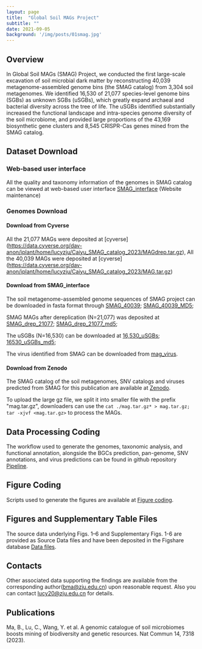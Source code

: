 ```yaml
---
layout: page
title:  "Global Soil MAGs Project"
subtitle: ""
date: 2021-09-05  
background: '/img/posts/01smag.jpg'
---
```


## Overview

In Global Soil MAGs (SMAG) Project, we conducted the first large-scale excavation of soil microbial dark matter by reconstructing 40,039 metagenome-assembled genome bins (the SMAG catalog) from 3,304 soil metagenomes. We identified 16,530 of 21,077 species-level genome bins (SGBs) as unknown SGBs (uSGBs), which greatly expand archaeal and bacterial diversity across the tree of life. The uSGBs identified substantially increased the functional landscape and intra-species genome diversity of the soil microbiome, and provided large proportions of the 43,169 biosynthetic gene clusters and 8,545 CRISPR-Cas genes mined from the SMAG catalog.

## Dataset Download

### Web-based user interface

All the quality and taxonomy information of the genomes in SMAG catalog can be viewed at web-based user interface [SMAG_interface](https://smag.microbmalab.cn/) (Website maintenance)

### Genomes Download

#### Download from Cyverse
All the 21,077 MAGs were deposited at [cyverse] (https://data.cyverse.org/dav-anon/iplant/home/lucyzju/Caiyu_SMAG_catalog_2023/MAGdrep.tar.gz),
All the 40,039 MAGs were deposited at [cyverse] (https://data.cyverse.org/dav-anon/iplant/home/lucyzju/Caiyu_SMAG_catalog_2023/MAG.tar.gz)

#### Download from SMAG_interface

The soil metagenome-assembled genome sequences of SMAG project can be downloaded in fasta format through [SMAG_40039](https://bma-smag.s3.cn-northwest-1.amazonaws.com.cn/SMAG/MAG40039.tar.gz); [SMAG_40039_MD5](https://bma-smag.s3.cn-northwest-1.amazonaws.com.cn/SMAG/MAG40039.md5);

SMAG MAGs after dereplication (N=21,077) was deposited at [SMAG_drep_21077](https://bma-smag.s3.cn-northwest-1.amazonaws.com.cn/SMAG/magdrep.tar.gz); [SMAG_drep_21077_md5](https://bma-smag.s3.cn-northwest-1.amazonaws.com.cn/SMAG/magdrep_21077.md5);

The uSGBs (N=16,530) can be downloaded at [16,530_uSGBs](https://bma-smag.s3.cn-northwest-1.amazonaws.com.cn/SMAG/mag16530.tar.gz); [16530_uSGBs_md5](https://bma-smag.s3.cn-northwest-1.amazonaws.com.cn/SMAG/mag16530.md5);

The virus identified from SMAG can be downloaded from [mag_virus](https://bma-smag.s3.cn-northwest-1.amazonaws.com.cn/SMAG/magvirus.fa).

#### Download from Zenodo

The SMAG catalog of the soil metagenomes, SNV catalogs and viruses predicted from SMAG for this publication are available at [Zenodo](https://zenodo.org/records/8223844). 

To upload the large gz file, we split it into smaller file with the prefix "mag.tar.gz", downloaders can use the `cat ./mag.tar.gz* > mag.tar.gz; tar -xjvf <mag.tar.gz>` to process the MAGs.


## Data Processing Coding

The workflow used to generate the genomes, taxonomic analysis, and functional annotation, alongside the BGCs prediction, pan-genome, SNV annotations, and virus predictions can be found in github repository [Pipeline](https://github.com/Caiyulu-818/SMAG/tree/main/Pipeline).

## Figure Coding

Scripts used to generate the figures are available at [Figure coding](https://github.com/Caiyulu-818/SMAG/tree/main/scripts).

## Figures and Supplementary Table Files 
The source data underlying Figs. 1–6 and Supplementary Figs. 1-6 are provided as Source Data files
and have been deposited in the Figshare database [Data files](https://doi.org/10.6084/m9.figshare.23298791).

## Contacts
Other associated data supporting the findings are available from the corresponding author(bma@zju.edu.cn) upon reasonable request. Also you can contact lucy20@zju.edu.cn for details.

## Publications
Ma, B., Lu, C., Wang, Y. et al. A genomic catalogue of soil microbiomes boosts mining of biodiversity and genetic resources. Nat Commun 14, 7318 (2023).

